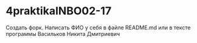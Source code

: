 # 4praktikaINBO02-17
Создать форк. Написать ФИО у себя в файле README.md или в тексте программы
Васильков Никита Дмитриевич
